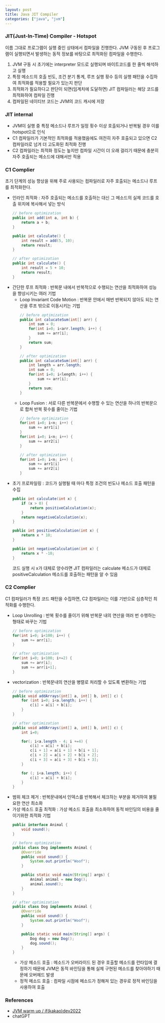 ```yaml
---
layout: post
title: Java JIT Compiler
categories: ["java", "jvm"]
---
```


### JIT(Just-In-Time) Compiler - Hotspot
이름 그대로 프로그램이 실행 중인 상태에서 컴파일을 진행한다. JVM 구동된 후 프로그램이 실행되면서 발생하는 동적 정보를 바탕으로 최적화된 컴파일을 수행한다.
1. JVM 구동 시 초기에는 interpreter 모드로 실행되며 바이트코드를 한 줄씩 해석하고 실행
2. 특정 메소드의 호출 빈도, 조건 분기 통계, 루프 실행 횟수 등의 실행 패턴을 수집하여 최적화를 적용할 필요가 있는지 판단
3. 최적화가 필요하다고 판단이 되면(임계치에 도달하면) JIT 컴파일러는 해당 코드를 최적화하여 컴파일 진행
4. 컴파일된 네이티브 코드는 JVM의 코드 캐시에 저장

### JIT internal
- JVM이 실행 중 특정 메소드나 루프가 일정 횟수 이상 호출되거나 반복될 경우 이를 hotspot으로 인식
- C1 컴파일러가 기본적인 최적화를 적용했음에도 여전히 자주 호출되고 있으면 C2 컴파일러로 넘겨 더 고도화된 최적화 진행
- C2 컴파일러는 최적화 정도는 높지만 컴파일 시간이 더 오래 걸리기 때문에 충분히 자주 호출되는 메소드에 대해서만 적용

### C1 Complier
초기 단계의 성능 향상을 위해 주로 사용되는 컴파일러로 자주 호출되는 메소드나 루프를 최적화한다.
- 인라인 최적화 : 자주 호출되는 메소드를 호출하는 대신 그 메소드의 실제 코드를 호출 위치에 복사해서 넣는 방식
    ```java
    // before optimization
    public int add(int a, int b) {
        return a + b;
    }

    public int calculate() {
        int result = add(5, 10);
        return result;
    }

    // after optimization
    public int calculate() {
        int result = 5 + 10;
        return result;
    }
    ```
- 간단한 루프 최적화 : 반복문 내에서 반복적으로 수행되는 연산을 최적화하여 성능을 향상시키는 여러 기법
    - Loop Invariant Code Motion : 반복문 안에서 매번 반복되지 않아도 되는 연산을 루프 밖으로 이동시키는 기법
        ```java
        // before optimization
        public int calucateSum(int[] arr) {
            int sum = 0;
            for(int i=0; i<arr.length; i++) {
                sum += arr[i];
            }
            return sum;
        }

        // after optimization
        public int calucateSum(int[] arr) {
            int length = arr.length;
            int sum = 0;
            for(int i=0; i<length; i++) {
                sum += arr[i];
            }
            return sum;
        }
        ```
    - Loop Fusion : 서로 다른 반복문에서 수행할 수 있는 연산을 하나의 반복문으로 합쳐 반복 횟수를 줄이는 기법
        ```java
        // before optimization
        for(int i=0; i<n; i++) {
            sum += arr1[i]
        }
        for(int i=0; i<n; i++) {
            sum += arr2[i]
        }

        // after optimization
        for(int i=0; i<n; i++) {
            sum += arr1[i]
            sum += arr2[i]
        }
        ```
- 초기 프로파일링 : 코드가 실행될 때 마다 특정 조건의 빈도나 메소드 호출 패턴을 수집
    ```java
    public int calculate(int x) {
        if (x > 0) {
            return positiveCalculation(x);
        }
        return negativeCalculation(x);
    }

    public int positiveCalculation(int x) {
        return x * 10;
    }

    public int negativeCalculation(int x) {
        return x * -10;
    }
    ```
    코드 실행 시 x가 대체로 양수라면 JIT 컴파일러는 calculate 메소드가 대체로 positiveCalculation 메소드를 호출하는 패턴을 알 수 있음

### C2 Complier
C1 컴파일러가 특정 코드 패턴을 수집하면, C2 컴파일러는 이를 기반으로 심층적인 최적화를 수행한다. 
- Loop Unrolling : 반복 횟수를 줄이기 위해 반복문 내의 연산을 여러 번 수행하는 형태로 바꾸는 기법
    ```java
    // before optimization
    for(int i=0; i<100; i++) {
        sum += arr[i];
    }

    // after optimization
    for(int i=0; i<100; i+=2) {
        sum += arr[i];
        sum += arr[i+1];
    }
    ```
- vectorization : 반복문내의 연산을 병렬로 처리할 수 있도록 변환하는 기법
    ```java
    // before optimization
    public void addArrays(int[] a, int[] b, int[] c) {
        for (int i=0; i<a.length; i++) {
            c[i] = a[i] + b[i];
        }
    }

    // after optimization
    public void addArrays(int[] a, int[] b, int[] c) {
        int i=0;

        for(; i<a.length - 4; i +=4) {
            c[i] = a[i] + b[i];
            c[i + 1] = a[i + 1] + b[i + 1];
            c[i + 2] = a[i + 2] + b[i + 2];
            c[i + 3] = a[i + 3] + b[i + 3];
        }

        for (; i<a.length; i++) {
            c[i] = a[i] + b[i];
        }
    }
    ```
- 범위 체크 제거 : 반복문내에서 인덱스를 반복해서 체크하는 부분을 제거하여 불필요한 연산 최소화
- 가상 메소드 호출 최적화 : 가상 메소드 호출을 최소화하여 동적 바인딩의 비용을 줄이기위한 최적화 기법
    ```java
    public interface Animal {
        void sound();
    }

    // before optimization
    public class Dog implements Animal {
        @Override
        public void sound() {
            System.out.println("Woof");
        }

        public static void main(String[] args) {
            Animal animal = new Dog();
            animal.sound();
        }
    }

    // after optimization
    public class Dog implements Animal {
        @Override
        public void sound() {
            System.out.println("Woof");
        }

        public static void main(String[] args) {
            Dog dog = new Dog();
            dog.sound();
        }
    }
    ```
    - 가상 메소드 호출 : 메소드가 오버라이드 된 경우 호출할 메소드를 런타임에 결정하기 때문에 JVM은 동적 바인딩을 통해 실제 구현된 메소드를 찾아야하기 때문에 오버헤드 발생
    - 정적 메소드 호출 : 컴파일 시점에 메소드가 정해져 있는 경우로 정적 바인딩을 사용하여 호출

### References
- [JVM warm up / if(kakao)dev2022](https://www.youtube.com/watch?v=utjn-cDSiog&list=PLyraqdoIVJhmCIlhXAYjZwqwxT5Ih1kBG&index=4)
- chatGPT